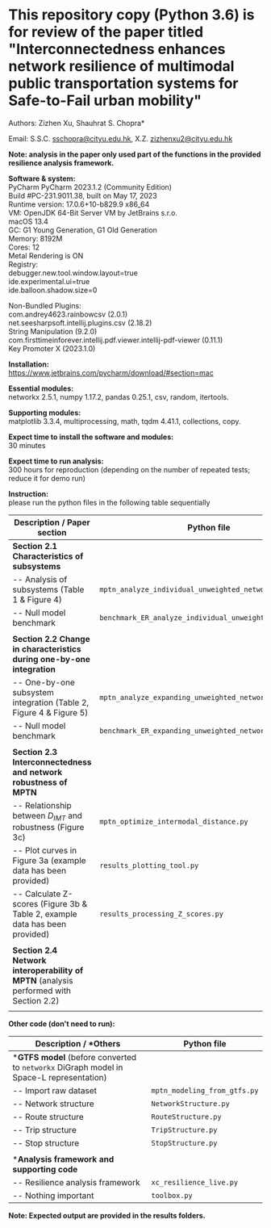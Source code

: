 # This repository copy (Python 3.6) is for review of the paper titled "Interconnectedness enhances network resilience of multimodal public transportation systems for Safe-to-Fail urban mobility"

Authors: Zizhen Xu, Shauhrat S. Chopra*

Email: S.S.C. <sschopra@cityu.edu.hk>, X.Z. <zizhenxu2@cityu.edu.hk>




**Note: analysis in the paper only used part of the functions in the provided resilience analysis framework.**

**Software & system:**\
PyCharm PyCharm 2023.1.2 (Community Edition)\
Build #PC-231.9011.38, built on May 17, 2023\
Runtime version: 17.0.6+10-b829.9 x86_64\
VM: OpenJDK 64-Bit Server VM by JetBrains s.r.o.\
macOS 13.4\
GC: G1 Young Generation, G1 Old Generation\
Memory: 8192M\
Cores: 12\
Metal Rendering is ON\
Registry:\
debugger.new.tool.window.layout=true\
ide.experimental.ui=true\
ide.balloon.shadow.size=0

Non-Bundled Plugins:\
com.andrey4623.rainbowcsv (2.0.1)\
net.seesharpsoft.intellij.plugins.csv (2.18.2)\
String Manipulation (9.2.0)\
com.firsttimeinforever.intellij.pdf.viewer.intellij-pdf-viewer (0.11.1)\
Key Promoter X (2023.1.0)

**Installation:**\
https://www.jetbrains.com/pycharm/download/#section=mac

**Essential modules:**\
networkx 2.5.1, numpy 1.17.2, pandas 0.25.1, csv, random, itertools.

**Supporting modules:**\
matplotlib 3.3.4, multiprocessing, math, tqdm 4.41.1, collections, copy.

**Expect time to install the software and modules:**\
30 minutes

**Expect time to run analysis:**\
300 hours for reproduction (depending on the number of repeated tests; reduce it for
demo run)

**Instruction:**\
please run the python files in the following table sequentially

| Description / Paper section                                                            | Python file                                             |  
|----------------------------------------------------------------------------------------|---------------------------------------------------------|
| **Section 2.1 Characteristics of subsystems**                                          |                                                         | 
| -- Analysis of subsystems (Table 1 & Figure 4)                                         | `mptn_analyze_individual_unweighted_network.py`         |         
| -- Null model benchmark                                                                | `benchmark_ER_analyze_individual_unweighted_network.py` |          
|                                                                                        |                                                         |
| **Section 2.2 Change in characteristics during one-by-one integration**                |                                                         |              
| -- One-by-one subsystem integration (Table 2, Figure 4 & Figure 5)                     | `mptn_analyze_expanding_unweighted_network.py`          |  
| -- Null model benchmark                                                                | `benchmark_ER_expanding_unweighted_network.py`          |           
|                                                                                        |                                                         |
| **Section 2.3 Interconnectedness and network robustness of MPTN**                      |                                                         |
| -- Relationship between $D_{IMT}$ and robustness (Figure 3c)                           | `mptn_optimize_intermodal_distance.py`                  |
| -- Plot curves in Figure 3a (example data has been provided)                           | `results_plotting_tool.py`                              |
| -- Calculate Z-scores (Figure 3b & Table 2, example data has been provided)            | `results_processing_Z_scores.py`                        |
|                                                                                        |                                                         |
| **Section 2.4 Network interoperability of MPTN** (analysis performed with Section 2.2) |                                                         |
|                                                                                        |                                                         |

**Other code (don't need to run):**

| Description / *Others                                                 | Python file                  |  
|------------------------------------------------------------------------------------------|------------------------------|
| ***GTFS model** (before converted to `networkx` DiGraph model in Space-L representation) |                              |             
| -- Import raw dataset                                                                    | `mptn_modeling_from_gtfs.py` |          
| -- Network structure                                                                     | `NetworkStructure.py`        |                
| -- Route structure                                                                       | `RouteStructure.py`          |        
| -- Trip structure                                                                        | `TripStructure.py`           |
| -- Stop structure                                                                        | `StopStructure.py`           |                 
|                                                                                          |                              |
| ***Analysis framework and supporting code**                                              |                              |          
| -- Resilience analysis framework                                                         | `xc_resilience_live.py`      |               
| -- Nothing important                                                                     | `toolbox.py`                 |                  

**Note: Expected output are provided in the results folders.**